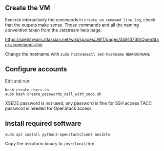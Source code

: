 ## Create the VM

Execute interactively the commands in `create_vm_command_line.log`,
check that the outputs make sense.
Those commands and all the naming convention taken from the Jetstream help page:

<https://iujetstream.atlassian.net/wiki/spaces/JWT/pages/35913730/OpenStack+command+line>

Change the hostname with `sudo hostnamectl set-hostname NEWHOSTNAME`

## Configure accounts

Edit and run:

    bash create_users.sh
    sudo bash create_passwords_call_with_sudo.sh

XSEDE password is not used, any password is fine for SSH access
TACC password is needed for OpenStack access,

## Install required software

    sudo apt install python3-openstackclient ansible

Copy the terraform binary to `/usr/local/bin`
